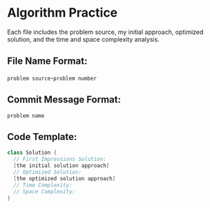 # Algorithm Practice
Each file includes the problem source, my initial approach, optimized solution, and the time and space complexity analysis.

## File Name Format:
`problem source`-`problem number`

## Commit Message Format:
`problem name`

## Code Template:
``` java
class Solution {
  // First Impressions Solution:
  [the initial solution approach]
  // Optimized Solution:
  [the optimized solution approach]
  // Time Complexity:
  // Space Complexity:
}